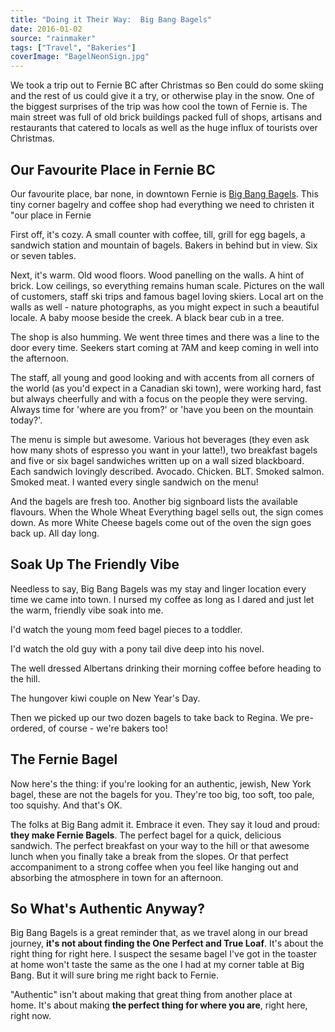 ```yaml
---
title: "Doing it Their Way:  Big Bang Bagels"
date: 2016-01-02
source: "rainmaker"
tags: ["Travel", "Bakeries"]
coverImage: "BagelNeonSign.jpg"
---
```


We took a trip out to Fernie BC after Christmas so Ben could do some skiing and the rest of us could give it a try, or otherwise play in the snow. One of the biggest surprises of the trip was how cool the town of Fernie is. The main street was full of old brick buildings packed full of shops, artisans and restaurants that catered to locals as well as the huge influx of tourists over Christmas.

## Our Favourite Place in Fernie BC

Our favourite place, bar none, in downtown Fernie is [Big Bang Bagels](http://bigbangbagels.com/). This tiny corner bagelry and coffee shop had everything we need to christen it "our place in Fernie

First off, it's cozy. A small counter with coffee, till, grill for egg bagels, a sandwich station and mountain of bagels. Bakers in behind but in view. Six or seven tables.

Next, it's warm. Old wood floors. Wood panelling on the walls. A hint of brick. Low ceilings, so everything remains human scale. Pictures on the wall of customers, staff ski trips and famous bagel loving skiers. Local art on the walls as well - nature photographs, as you might expect in such a beautiful locale. A baby moose beside the creek. A black bear cub in a tree.

The shop is also humming. We went three times and there was a line to the door every time. Seekers start coming at 7AM and keep coming in well into the afternoon.

The staff, all young and good looking and with accents from all corners of the world (as you'd expect in a Canadian ski town), were working hard, fast but always cheerfully and with a focus on the people they were serving. Always time for 'where are you from?' or 'have you been on the mountain today?'.

The menu is simple but awesome. Various hot beverages (they even ask how many shots of espresso you want in your latte!), two breakfast bagels and five or six bagel sandwiches written up on a wall sized blackboard. Each sandwich lovingly described. Avocado. Chicken. BLT. Smoked salmon. Smoked meat. I wanted every single sandwich on the menu!

And the bagels are fresh too. Another big signboard lists the available flavours. When the Whole Wheat Everything bagel sells out, the sign comes down. As more White Cheese bagels come out of the oven the sign goes back up. All day long.

## Soak Up The Friendly Vibe

Needless to say, Big Bang Bagels was my stay and linger location every time we came into town. I nursed my coffee as long as I dared and just let the warm, friendly vibe soak into me.

I'd watch the young mom feed bagel pieces to a toddler.

I'd watch the old guy with a pony tail dive deep into his novel.

The well dressed Albertans drinking their morning coffee before heading to the hill.

The hungover kiwi couple on New Year's Day.

Then we picked up our two dozen bagels to take back to Regina. We pre-ordered, of course - we're bakers too!

## The Fernie Bagel

Now here's the thing: if you're looking for an authentic, jewish, New York bagel, these are not the bagels for you. They're too big, too soft, too pale, too squishy. And that's OK.

The folks at Big Bang admit it. Embrace it even. They say it loud and proud: **they make Fernie Bagels**. The perfect bagel for a quick, delicious sandwich. The perfect breakfast on your way to the hill or that awesome lunch when you finally take a break from the slopes. Or that perfect accompaniment to a strong coffee when you feel like hanging out and absorbing the atmosphere in town for an afternoon.

## So What's Authentic Anyway?

Big Bang Bagels is a great reminder that, as we travel along in our bread journey, **it's not about finding the One Perfect and True Loaf**. It's about the right thing for right here. I suspect the sesame bagel I've got in the toaster at home won't taste the same as the one I had at my corner table at Big Bang. But it will sure bring me right back to Fernie.

"Authentic" isn't about making that great thing from another place at home. It's about making **the perfect thing for where you are**, right here, right now.


